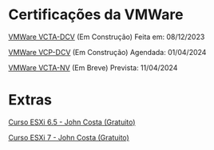 # Certificações da VMWare

[VMWare VCTA-DCV](vcta-dcv) (Em Construção) Feita em: 08/12/2023

[VMWare VCP-DCV](vcp-dcv) (Em Construção) Agendada: 01/04/2024

[VMWare VCTA-NV](vcta-nv) (Em Breve) Prevista: 11/04/2024

# Extras

[Curso ESXi 6.5 - John Costa (Gratuito)](https://www.udemy.com/course/vmware-vsphere-65-configurando-um-laboratorio-vmware-65/)

[Curso ESXi 7 - John Costa (Gratuito)](https://www.udemy.com/course/vmwarevsphere7/)